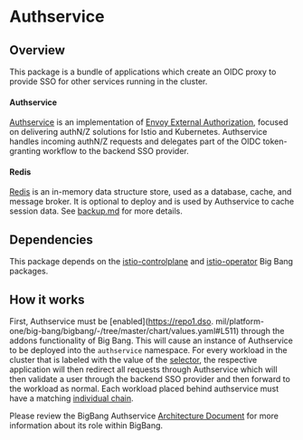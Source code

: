 # Authservice

## Overview

This package is a bundle of applications which create an OIDC proxy to provide
SSO for other services running in the cluster.

#### Authservice

[Authservice](https://github.com/istio-ecosystem/authservice) is an
implementation
of [Envoy External Authorization](https://www.envoyproxy.io/docs/envoy/latest/configuration/http/http_filters/ext_authz_filter),
focused on delivering authN/Z solutions for Istio and Kubernetes. Authservice
handles incoming authN/Z requests and delegates part of the OIDC token-granting
workflow to the backend SSO provider.

#### Redis

[Redis](https://redis.io/) is an in-memory data structure store, used as a
database, cache, and message broker. It is optional to deploy and is used by
Authservice to cache session data. See [backup.md](backup.md) for more details.

## Dependencies

This package depends on
the [istio-controlplane](https://repo1.dso.mil/platform-one/big-bang/apps/core/istio-controlplane)
and [istio-operator](https://repo1.dso.mil/platform-one/big-bang/apps/core/istio-operator)
Big Bang packages.

## How it works

First, Authservice must be [enabled](https://repo1.dso.
mil/platform-one/big-bang/bigbang/-/tree/master/chart/values.yaml#L511) through
the addons functionality of Big Bang. This will cause an instance of Authservice
to be deployed into the `authservice` namespace. For every workload in the
cluster that is labeled with the value of
the [selector](https://repo1.dso.mil/platform-one/big-bang/apps/core/authservice/-/blob/main/chart/values.yaml#L160),
the respective application will then redirect all requests through Authservice
which will then validate a user through the backend SSO provider and then
forward to the workload as normal. Each workload placed behind authservice must
have a
matching [individual chain](https://repo1.dso.mil/platform-one/big-bang/apps/core/authservice/-/tree/main/README.md#chains).

Please review the BigBang
Authservice [Architecture Document](https://repo1.dso.mil/big-bang/bigbang/-/blob/master/docs/understanding-bigbang/package-architecture/authservice.md)
for more information about its role within BigBang.
